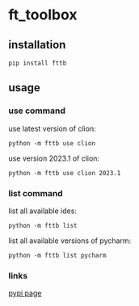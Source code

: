 # ft_toolbox  
  
## installation  
  
```shell  
pip install fttb
```  
  
## usage  
  
### use command  
  
use latest version of clion:  
  
```shell  
python -m fttb use clion
```  
  
use version 2023.1 of clion:  
  
```shell  
python -m fttb use clion 2023.1
```  
  
  
### list command  
  
list all available ides:  
  
```shell  
python -m fttb list
```  
  
list all available versions of pycharm:  
  
```shell  
python -m fttb list pycharm
```  
  
  
### links  
  
[pypi page](https://pypi.org/project/fttb/)

